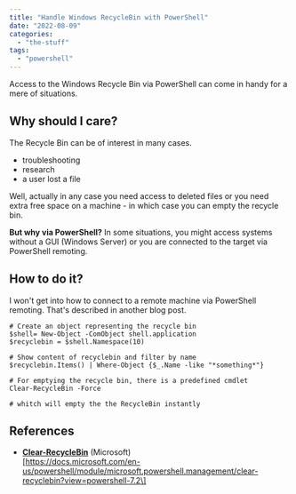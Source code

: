 ```yaml
---
title: "Handle Windows RecycleBin with PowerShell"
date: "2022-08-09"
categories: 
  - "the-stuff"
tags: 
  - "powershell"
---
```


Access to the Windows Recycle Bin via PowerShell can come in handy for a mere of situations.

## Why should I care?

The Recycle Bin can be of interest in many cases.

- troubleshooting
- research
- a user lost a file

Well, actually in any case you need access to deleted files or you need extra free space on a machine - in which case you can empty the recycle bin.

**But why via PowerShell?** In some situations, you might access systems without a GUI (Windows Server) or you are connected to the target via PowerShell remoting.

## How to do it?

I won't get into how to connect to a remote machine via PowerShell remoting. That's described in another blog post.

```
# Create an object representing the recycle bin 
$shell= New-Object -ComObject shell.application
$recyclebin = $shell.Namespace(10) 

# Show content of recyclebin and filter by name
$recyclebin.Items() | Where-Object {$_.Name -like "*something*"} 

# For emptying the recycle bin, there is a predefined cmdlet 
Clear-RecycleBin -Force 

# whitch will empty the the RecycleBin instantly 
```

## References

- **[Clear-RecycleBin](https://docs.microsoft.com/en-us/powershell/module/microsoft.powershell.management/clear-recyclebin?view=powershell-7.2)** (Microsoft)  
    \[https://docs.microsoft.com/en-us/powershell/module/microsoft.powershell.management/clear-recyclebin?view=powershell-7.2\]

